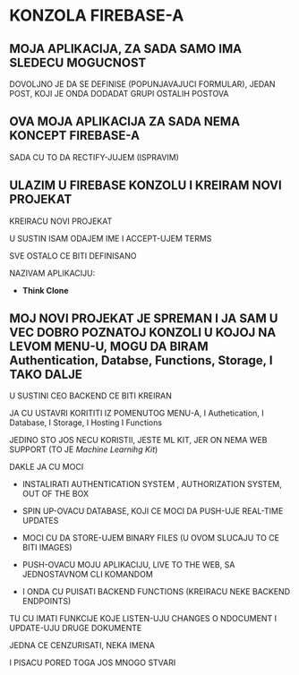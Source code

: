 # KONZOLA FIREBASE-A

## MOJA APLIKACIJA, ZA SADA SAMO IMA SLEDECU MOGUCNOST

DOVOLJNO JE DA SE DEFINISE (POPUNJAVAJUCI FORMULAR), JEDAN POST, KOJI JE ONDA DODADAT GRUPI OSTALIH POSTOVA

## OVA MOJA APLIKACIJA ZA SADA NEMA KONCEPT FIREBASE-A

SADA CU TO DA RECTIFY-JUJEM (ISPRAVIM)

## ULAZIM U FIREBASE KONZOLU I KREIRAM NOVI PROJEKAT

KREIRACU NOVI PROJEKAT

U SUSTIN ISAM ODAJEM IME I ACCEPT-UJEM TERMS

SVE OSTALO CE BITI DEFINISANO

NAZIVAM APLIKACIJU:

- **Think Clone**

## MOJ NOVI PROJEKAT JE SPREMAN I JA SAM U VEC DOBRO POZNATOJ KONZOLI U KOJOJ NA LEVOM MENU-U, MOGU DA BIRAM Authentication, Databse, Functions, Storage, I TAKO DALJE

U SUSTINI CEO BACKEND CE BITI KREIRAN

JA CU USTAVRI KORITITI IZ POMENUTOG MENU-A, I Authetication, I Database, I Storage, I Hosting I Functions

JEDINO STO JOS NECU KORISTII, JESTE ML KIT, JER ON NEMA WEB SUPPORT (TO JE *Machine Learnihg Kit*)

DAKLE JA CU MOCI

- INSTALIRATI AUTHENTICATION SYSTEM , AUTHORIZATION SYSTEM, OUT OF THE BOX

- SPIN UP-OVACU DATABASE, KOJI CE MOCI DA PUSH-UJE REAL-TIME UPDATES

- MOCI CU DA STORE-UJEM BINARY FILES (U OVOM SLUCAJU TO CE BITI IMAGES)

- PUSH-OVACU MOJU APLIKACIJU, LIVE TO THE WEB, SA JEDNOSTAVNOM CLI KOMANDOM

- I ONDA CU PUISATI BACKEND FUNCTIONS (KREIRACU NEKE BACKEND ENDPOINTS)

TU CU IMATI FUNKCIJE KOJE LISTEN-UJU CHANGES O NDOCUMENT I UPDATE-UJU DRUGE DOKUMENTE

JEDNA CE CENZURISATI, NEKA IMENA

I PISACU PORED TOGA JOS MNOGO STVARI

